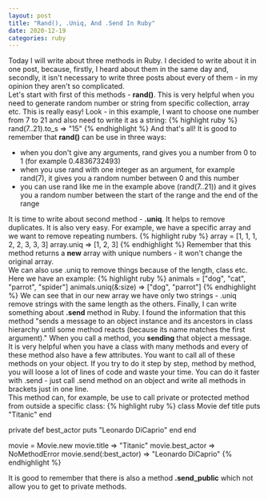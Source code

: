 ```yaml
---
layout: post
title: "Rand(), .Uniq, And .Send In Ruby"
date: 2020-12-19
categories: ruby
---
```

Today I will write about three methods in Ruby. I decided to write about it in one post, because, firstly, I heard about them in the same day and, secondly, it isn't necessary to write three posts about every of them - in my opinion they aren't so complicated. <br>
Let's start with first of this methods - <b>rand()</b>. This is very helpful when you need to generate random number or string from specific collection, array etc. This is really easy! Look - in this example, I want to choose one number from 7 to 21 and also need to write it as a string:
{% highlight ruby %}
rand(7..21).to_s
=> "15"
{% endhighlight %}
And that's all! It is good to remember that <b>rand()</b> can be use in three ways:
<ul class="list">
  <li>when you don't give any arguments, rand gives you a number from 0 to 1 (for example 0.4836732493)
  </li>
  <li>when you use rand with one integer as an argument, for example rand(7), it gives you a random number between 0 and this number</li>
  <li>you can use rand like me in the example above (rand(7..21)) and it gives you a random number between the start of the range and the end of the range</li>
</ul>
It is time to write about second method - <b>.uniq</b>. It helps to remove duplicates. It is also very easy. For example, we have a specific array and we want to remove repeating numbers.
{% highlight ruby %}
array = [1, 1, 1, 2, 2, 3, 3, 3]
array.uniq
=> [1, 2, 3]
{% endhighlight %}
Remember that this method returns a <b>new</b> array with unique numbers - it won't change the original array. <br>
We can also use .uniq to remove things because of the length, class etc. Here we have an example:
{% highlight ruby %}
animals = ["dog", "cat", "parrot", "spider"]
animals.uniq(&:size)
=> ["dog", "parrot"]
{% endhighlight %}
We can see that in our new array we have only two strings - .uniq remove strings with the same length as the others.
Finally, I can write something about <b>.send</b> method in Ruby. I found the information that this method "sends a message to an object instance and its ancestors in class hierarchy until some method reacts (because its name matches the first argument)." When you call a method, you <b>sending</b> that object a message. <br>
It is very helpful when you have a class with many methods and every of these method also have a few attributes. You want to call all of these methods on your object. If you try to do it step by step, method by method, you will loose a lot of lines of code and waste your time. You can do it faster with .send - just call .send method on an object and write all methods in brackets just in one line. <br>
This method can, for example, be use to call private or protected method from outside a specific class:
{% highlight ruby %}
class Movie
  def title
    puts "Titanic"
  end

  private
  def best_actor
    puts "Leonardo DiCaprio"
  end
end

movie = Movie.new
movie.title
=> "Titanic"
movie.best_actor
=> NoMethodError
movie.send(:best_actor)
=> "Leonardo DiCaprio"
{% endhighlight %}

It is good to remember that there is also a method <b>.send_public</b> which not allow you to get to private methods.